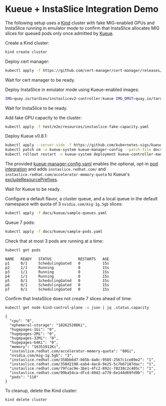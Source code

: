 # Kueue + InstaSlice Integration Demo

The following setup uses a [Kind](https://kind.sigs.k8s.io) cluster with fake
MIG-enabled GPUs and InstaSlice running in emulator mode to confirm that
InstaSlice allocates MIG slices for queued pods only once admitted by
[Kueue](https://kueue.sigs.k8s.io).

Create a Kind cluster:
```sh
kind create cluster
```

Deploy cert manager:
```sh
kubectl apply -f https://github.com/cert-manager/cert-manager/releases/download/v1.15.3/cert-manager.yaml
```

Wait for cert manager to be ready.

Deploy InstaSlice in emulator mode using Kueue-enabled images:
```sh
IMG=quay.io/tardieu/instaslicev2-controller:kueue IMG_DMST=quay.io/tardieu/instaslicev2-daemonset:kueue make deploy-emulated
```

Wait for InstaSlice to be ready.

Add fake GPU capacity to the cluster:
```sh
kubectl apply -f test/e2e/resources/instaslice-fake-capacity.yaml
```

Deploy Kueue v0.8.1:
```sh
kubectl apply --server-side -f https://github.com/kubernetes-sigs/kueue/releases/download/v0.8.1/manifests.yaml
kubectl patch cm -n kueue-system kueue-manager-config --patch-file docs/kueue/kueue-manager-config.yaml
kubectl rollout restart -n kueue-system deployment kueue-controller-manager
```
The provided [kueue-manager-config.yaml](../docs/kueue/kueue-manager-config.yaml)
enables the optional, opt-in [pod
integration](https://kueue.sigs.k8s.io/docs/tasks/run/plain_pods/) and adds
`instaslice.redhat.com/` and `instaslice.redhat.com/accelerator-memory-quota` to Kueue's
[excludeResourcePrefixes](https://kueue.sigs.k8s.io/docs/reference/kueue-config.v1beta1/#Resources).

Wait for Kueue to be ready.

Configure a default flavor, a cluster queue, and a local queue in the default
namespace with quota of 3 `nvidia.com/mig-1g.5gb` slices:
```sh
kubectl apply -f docs/kueue/sample-queues.yaml
```

Queue 7 pods:
```sh
kubectl apply -f docs/kueue/sample-pods.yaml
```

Check that at most 3 pods are running at a time:
```sh
kubectl get pods
```
```
NAME   READY   STATUS            RESTARTS   AGE
p1     0/1     SchedulingGated   0          15s
p2     1/1     Running           0          15s
p3     1/1     Running           0          15s
p4     1/1     Running           0          15s
p5     0/1     SchedulingGated   0          15s
p6     0/1     SchedulingGated   0          15s
p7     0/1     SchedulingGated   0          15s
```

Confirm that InstaSlice does not create 7 slices ahead of time:
```sh
kubectl get node kind-control-plane -o json | jq .status.capacity
```
```
{
  "cpu": "8",
  "ephemeral-storage": "102625208Ki",
  "hugepages-1Gi": "0",
  "hugepages-2Mi": "0",
  "hugepages-32Mi": "0",
  "hugepages-64Ki": "0",
  "memory": "16351912Ki",
  "instaslice.redhat.com/accelerator-memory-quota": "80Gi",
  "nvidia.com/mig-1g.5gb": "3",
  "instaslice.redhat.com/358bb6d7-b65b-4a0c-9585-2567c1ce89e2": "1",
  "instaslice.redhat.com/358d2198-eab4-4ac8-9e25-5c7b67187dac": "1",
  "instaslice.redhat.com/79fcac9e-3be1-4fc2-892c-78238c2c405c": "1",
  "instaslice.redhat.com/99ba54ca-dfcd-4942-a770-6e144d69fd9b": "1",
  "pods": "110"
}
```

To cleanup, delete the Kind cluster:
```sh
kind delete cluster
```
